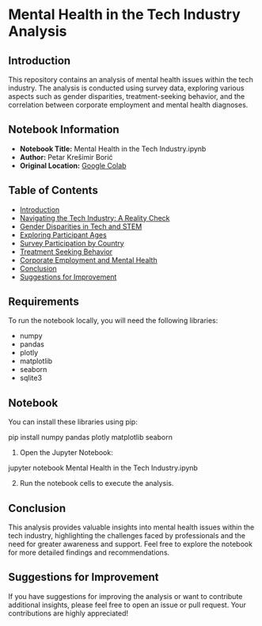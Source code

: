 # Mental Health in the Tech Industry Analysis

## Introduction

This repository contains an analysis of mental health issues within the tech industry. The analysis is conducted using survey data, exploring various aspects such as gender disparities, treatment-seeking behavior, and the correlation between corporate employment and mental health diagnoses.

## Notebook Information

- **Notebook Title:** Mental Health in the Tech Industry.ipynb
- **Author:** Petar Krešimir Borić
- **Original Location:** [Google Colab](https://colab.research.google.com/drive/1SZQYYcLVgfdh6r_H-e0WLlY5LO_4JZ6V)

## Table of Contents

- [Introduction](#introduction)
- [Navigating the Tech Industry: A Reality Check](#reality-check)
- [Gender Disparities in Tech and STEM](#gender-disparities)
- [Exploring Participant Ages](#participant-ages)
- [Survey Participation by Country](#survey-participation)
- [Treatment Seeking Behavior](#treatment-seeking)
- [Corporate Employment and Mental Health](#employment-and-mental-health)
- [Conclusion](#conclusion)
- [Suggestions for Improvement](#improvement-suggestions)

## Requirements

To run the notebook locally, you will need the following libraries:

- numpy
- pandas
- plotly
- matplotlib
- seaborn
- sqlite3

## Notebook

You can install these libraries using pip:

pip install numpy pandas plotly matplotlib seaborn

1. Open the Jupyter Notebook:

jupyter notebook Mental Health in the Tech Industry.ipynb

2. Run the notebook cells to execute the analysis.

## Conclusion

This analysis provides valuable insights into mental health issues within the tech industry, highlighting the challenges faced by professionals and the need for greater awareness and support. Feel free to explore the notebook for more detailed findings and recommendations.

## Suggestions for Improvement

If you have suggestions for improving the analysis or want to contribute additional insights, please feel free to open an issue or pull request. Your contributions are highly appreciated!
